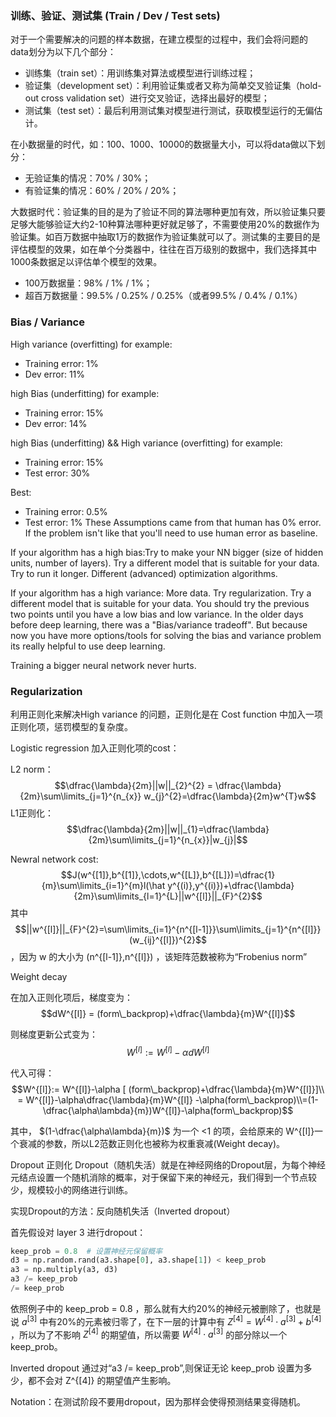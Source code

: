 ### 训练、验证、测试集 (Train / Dev / Test sets)
对于一个需要解决的问题的样本数据，在建立模型的过程中，我们会将问题的data划分为以下几个部分：
* 训练集（train set）：用训练集对算法或模型进行训练过程；
* 验证集（development set）：利用验证集或者又称为简单交叉验证集（hold-out cross validation set）进行交叉验证，选择出最好的模型；
* 测试集（test set）：最后利用测试集对模型进行测试，获取模型运行的无偏估计。

在小数据量的时代，如：100、1000、10000的数据量大小，可以将data做以下划分：
* 无验证集的情况：70% / 30%；
* 有验证集的情况：60% / 20% / 20%；

大数据时代：验证集的目的是为了验证不同的算法哪种更加有效，所以验证集只要足够大能够验证大约2-10种算法哪种更好就足够了，不需要使用20%的数据作为验证集。如百万数据中抽取1万的数据作为验证集就可以了。测试集的主要目的是评估模型的效果，如在单个分类器中，往往在百万级别的数据中，我们选择其中1000条数据足以评估单个模型的效果。
* 100万数据量：98% / 1% / 1%；
* 超百万数据量：99.5% / 0.25% / 0.25%（或者99.5% / 0.4% / 0.1%）

### Bias / Variance 
High variance (overfitting) for example:
* Training error: 1%
* Dev error: 11%

high Bias (underfitting) for example:
* Training error: 15%
* Dev error: 14% 

high Bias (underfitting) && High variance (overfitting) for example:
* Training error: 15%
* Test error: 30%

Best:
* Training error: 0.5%
* Test error: 1%
These Assumptions came from that human has 0% error. If the problem isn't like that you'll need to use human error as baseline.




If your algorithm has a high bias:Try to make your NN bigger (size of hidden units, number of layers). Try a different model that is suitable for your data. Try to run it longer. Different (advanced) optimization algorithms.

If your algorithm has a high variance:
More data. Try regularization. Try a different model that is suitable for your data. You should try the previous two points until you have a low bias and low variance. In the older days before deep learning, there was a "Bias/variance tradeoff". But because now you have more options/tools for solving the bias and variance problem its really helpful to use deep learning. 

Training a bigger neural network never hurts. 

### Regularization
利用正则化来解决High variance 的问题，正则化是在 Cost function 中加入一项正则化项，惩罚模型的复杂度。

Logistic regression 加入正则化项的cost：

L2 norm：$$\dfrac{\lambda}{2m}||w||_{2}^{2} = \dfrac{\lambda}{2m}\sum\limits_{j=1}^{n_{x}} w_{j}^{2}=\dfrac{\lambda}{2m}w^{T}w$$
L1正则化： $$\dfrac{\lambda}{2m}||w||_{1}=\dfrac{\lambda}{2m}\sum\limits_{j=1}^{n_{x}}|w_{j}|$$

Newral network cost: 
$$J(w^{[1]},b^{[1]},\cdots,w^{[L]},b^{[L]})=\dfrac{1}{m}\sum\limits_{i=1}^{m}l(\hat y^{(i)},y^{(i)})+\dfrac{\lambda}{2m}\sum\limits_{l=1}^{L}||w^{[l]}||_{F}^{2}$$ 
其中 $$||w^{[l]}||_{F}^{2}=\sum\limits_{i=1}^{n^{[l-1]}}\sum\limits_{j=1}^{n^{[l]}}(w_{ij}^{[l]})^{2}$$ ，因为 w 的大小为 (n^{[l-1]},n^{[l]}) ，该矩阵范数被称为“Frobenius norm”

Weight decay

在加入正则化项后，梯度变为：
$$dW^{[l]} = (form\_backprop)+\dfrac{\lambda}{m}W^{[l]}$$

则梯度更新公式变为：
$$W^{[l]}:= W^{[l]}-\alpha dW^{[l]}$$

代入可得：
$$W^{[l]}:= W^{[l]}-\alpha [ (form\_backprop)+\dfrac{\lambda}{m}W^{[l]}]\\ = W^{[l]}-\alpha\dfrac{\lambda}{m}W^{[l]} -\alpha(form\_backprop)\\=(1-\dfrac{\alpha\lambda}{m})W^{[l]}-\alpha(form\_backprop)$$

其中， $(1-\dfrac{\alpha\lambda}{m})$ 为一个 <1 的项，会给原来的 W^{[l]}一个衰减的参数，所以L2范数正则化也被称为权重衰减(Weight decay)。

Dropout 正则化
Dropout（随机失活）就是在神经网络的Dropout层，为每个神经元结点设置一个随机消除的概率，对于保留下来的神经元，我们得到一个节点较少，规模较小的网络进行训练。

实现Dropout的方法：反向随机失活（Inverted dropout）

首先假设对 layer 3 进行dropout：
``` python 
keep_prob = 0.8  # 设置神经元保留概率
d3 = np.random.rand(a3.shape[0], a3.shape[1]) < keep_prob
a3 = np.multiply(a3, d3)
a3 /= keep_prob
/= keep_prob
```
依照例子中的 keep_prob = 0.8 ，那么就有大约20%的神经元被删除了，也就是说 $a^{[3]}$ 中有20%的元素被归零了，在下一层的计算中有 $Z^{[4]}=W^{[4]}\cdot a^{[3]}+b^{[4]}$ ，所以为了不影响 $Z^{[4]}$ 的期望值，所以需要 $W^{[4]}\cdot a^{[3]}$ 的部分除以一个keep_prob。

Inverted dropout 通过对“a3 /= keep_prob”,则保证无论 keep_prob 设置为多少，都不会对 Z^{[4]} 的期望值产生影响。

Notation：在测试阶段不要用dropout，因为那样会使得预测结果变得随机。





